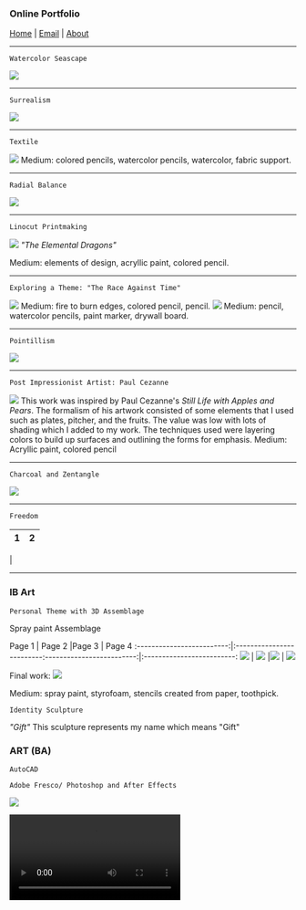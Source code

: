### Online Portfolio
[Home](https://hibah-ali.github.io/)    |   [Email](mailto:hibahalei@gmail.com)   |   [About]()

<hr>

```
Watercolor Seascape
```
![](IMG_2123.jpg)

<hr>

```
Surrealism
```
![](IMG_2146.jpg)

<hr>

```
Textile
```
![](IMG_1972.jpg)
Medium: colored pencils, watercolor pencils, watercolor, fabric support.
<hr>

```
Radial Balance
```
![](IMG_2126.jpg)
<hr>

```
Linocut Printmaking
```
![](IMG_2071.jpg)
_"The Elemental Dragons"_

Medium: elements of design, acryllic paint, colored pencil.
<hr>

```
Exploring a Theme: "The Race Against Time"
```
![](IMG_2084.jpg)
Medium: fire to burn edges, colored pencil, pencil.
![](IMG_2067.jpg)
Medium: pencil, watercolor pencils, paint marker, drywall board.
<hr>

```
Pointillism
```
![](IMG_2069.jpg)
<hr>

```
Post Impressionist Artist: Paul Cezanne
```
![](IMG_2070.jpg)
This work was inspired by Paul Cezanne's _Still Life with Apples and Pears_. The formalism of his artwork consisted of some elements that I used such as plates, pitcher, and the fruits. The value was low with lots of shading which I added to my work. The techniques used were layering colors to build up surfaces and outlining the forms for emphasis.
Medium: Acryllic paint, colored pencil
<hr>

```
Charcoal and Zentangle
```
![](IMG_2124.jpg)
<hr>

```
Freedom
```
1             |  2
:-------------------------:|:-------------------------:
  |  
  <hr>

### IB Art
```
Personal Theme with 3D Assemblage
```
Spray paint Assemblage

Page 1                     |  Page 2                  |Page 3                    |  Page 4
:-------------------------:|:-------------------------:-------------------------:|:-------------------------:
![](IMG_2178.jpg)          |  ![](IMG_2179.jpg)       |![](IMG_2180.jpg)         | ![](IMG_2187.jpg)

Final work:
![](IMG_2110.jpg)

Medium: spray paint, styrofoam, stencils created from paper, toothpick.

```
Identity Sculpture
```


_"Gift"_
This sculpture represents my name which means "Gift"

### ART (BA)
```
AutoCAD
```



```
Adobe Fresco/ Photoshop and After Effects
```

![](2_HALI_SquashStretchPose_Sept_17_21.gif)

![](8_Timing_and_Secondary_Action.mp4)



